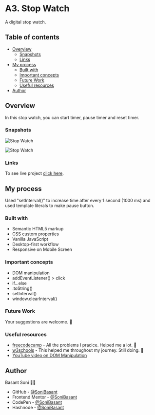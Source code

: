 # A3. Stop Watch

A digital stop watch.

## Table of contents

- [Overview](#overview)
  - [Snapshots](#snapshots)
  - [Links](#links)
- [My process](#my-process)
  - [Built with](#built-with)
  - [Important concepts](#important-concepts)
  - [Future Work](#future-work)
  - [Useful resources](#useful-resources)
- [Author](#author)

## Overview

In this stop watch, you can start timer, pause timer and reset timer.

### Snapshots

![Stop Watch](https://sonibasant.github.io/Vanilla-JavaScript-Projects/A3.%20Stop%20Watch/Images/Stop-Watch-Snap-1.png)

![Stop Watch](https://sonibasant.github.io/Vanilla-JavaScript-Projects/A3.%20Stop%20Watch/Images/Stop-Watch-Snap-2.png)

### Links

To see live project [click here](https://sonibasant.github.io/Vanilla-JavaScript-Projects/A3.%20Stop%20Watch/stopWatch.html).

## My process

Used "setInterval()" to increase time after every 1 second (1000 ms) and used template literals to make pause button.

### Built with

- Semantic HTML5 markup
- CSS custom properties
- Vanilla JavaScript
- Desktop-first workflow
- Responsive on Mobile Screen

### Important concepts

- DOM manipulation
- addEventListener() > click
- if...else
- .toString()
- setInterval()
- window.clearInterval()

### Future Work

Your suggestions are welcome. 🙌

### Useful resources

- [freecodecamp](https://www.freecodecamp.org/) - All the problems I pracice. Helped me a lot. 🙌
- [w3schools](https://www.w3schools.com) - This helped me throughout my journey. Still doing. 🙂
- [YouTube video on DOM Manipulation](https://www.youtube.com/watch?v=5fb2aPlgoys)

## Author

Basant Soni 👨‍💻

- GitHub - [@SoniBasant](https://github.com/SoniBasant)
- Frontend Mentor - [@SoniBasant](https://www.frontendmentor.io/profile/SoniBasant)
- CodePen - [@SoniBasant](https://codepen.io/sonibasant)
- Hashnode - [@SoniBasant](https://sonibasant.hashnode.dev/)
